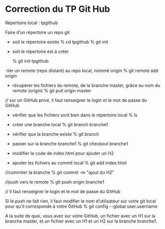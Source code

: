 # Correction du TP Git Hub

Répertoire local : tpgithub

Faire d’un répertoire un repo git
- soit le répertoire existe
    % cd tpgithub
    % git init

- soit le répertoire est à créer

  % git init tpgithub


-lier un remote (repo distant) au repo local, nommé origin
% git remote add origin <url du remote>

- récupérer les fichiers du remote, de la branche master, grâce au nom du remote (origin)
% git pull origin master

// sur un GitHub privé, il faut renseigner le login et le mot de passe du GitHub

- vérifier que les fichiers sont bien dans le répertoire local
% ls

- créer une branche local
% git branch branche1

- vérifier que la branche existe
% git branch

- passer sur la branche branche1
% git checkout branche1

- modifier le code de index.html pour ajouter un H2

- ajouter les fichiers au commit local
% git add index.html 

//commiter la branche
% git commit -m "ajout du H2"

//push vers le remote
% git push origin branche1

// Il faut renseigner le login et le mot de passe du GitHub

Si le push ne fait rien, il faut modifier le nom d’utilisateur sur votre git local pour qu’il corresponde à votre GitHub
% git config --global user.username <nomUtilisateurGithub>

A la suite de quoi, vous avez sur votre GitHub, un fichier avec un H1 sur la branche master, et un fichier avec un H1 et un H2 sur la branche branche1.
